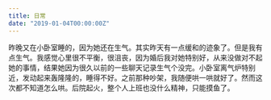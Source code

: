 ```yaml
---
title: 日常
date: "2019-01-04T00:00:00Z"
---
```


昨晚又在小卧室睡的，因为她还在生气。其实昨天有一点缓和的迹象了。但是我有点生气。我感觉心里很不平衡，很沮丧，因为婚后我对她特别好，从来没做对不起她的事情，结果她因为很久以前的一些聊天记录生气个没完。小卧室离气炉特别近，发动起来轰隆隆的，睡得不好。之前那种吵架，我随便哄一哄就好了。然而这次都不知道怎么哄。后院起火，整个人上班也没什么精神，只能摸鱼了。
